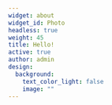 ```yaml
---
widget: about
widget_id: Photo
headless: true
weight: 45
title: Hello!
active: true
author: admin
design:
  background:
    text_color_light: false
    image: ""
---
```

